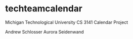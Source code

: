 techteamcalendar
================

Michigan Technological University
CS 3141 Calendar Project

Andrew Schlosser
Aurora Seidenwand

